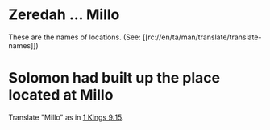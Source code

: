 # Zeredah ... Millo

These are the names of locations. (See: [[rc://en/ta/man/translate/translate-names]])

# Solomon had built up the place located at Millo

Translate "Millo" as in [1 Kings 9:15](../09/15.md).

